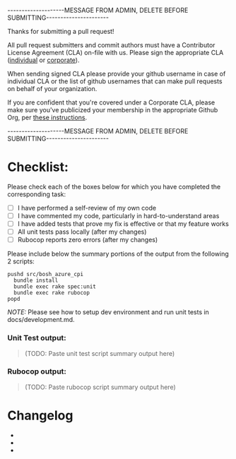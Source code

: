 --------------------MESSAGE FROM ADMIN, DELETE BEFORE SUBMITTING----------------------

Thanks for submitting a pull request!

All pull request submitters and commit authors must have a Contributor License Agreement (CLA) on-file with us. Please sign the appropriate CLA ([individual](http://cloudfoundry.org/pdfs/CFF_Individual_CLA.pdf) or [corporate](http://cloudfoundry.org/pdfs/CFF_Corporate_CLA.pdf)).

When sending signed CLA please provide your github username in case of individual CLA or the list of github usernames that can make pull requests on behalf of your organization.

If you are confident that you're covered under a Corporate CLA, please make sure you've publicized your membership in the appropriate Github Org, per [these instructions](https://help.github.com/articles/publicizing-or-concealing-organization-membership/).

--------------------MESSAGE FROM ADMIN, DELETE BEFORE SUBMITTING----------------------

# Checklist:

Please check each of the boxes below for which you have completed the corresponding task:

- [ ] I have performed a self-review of my own code
- [ ] I have commented my code, particularly in hard-to-understand areas
- [ ] I have added tests that prove my fix is effective or that my feature works
- [ ] All unit tests pass locally (after my changes)
- [ ] Rubocop reports zero errors (after my changes)

Please include below the summary portions of the output from the following 2 scripts:

  ```
  pushd src/bosh_azure_cpi
    bundle install
    bundle exec rake spec:unit
    bundle exec rake rubocop
  popd
  ```

  _NOTE:_ Please see how to setup dev environment and run unit tests in docs/development.md.

### Unit Test output:

> (TODO: Paste unit test script summary output here)

### Rubocop output:

> (TODO: Paste rubocop script summary output here)

# Changelog

* 
* 
* 
